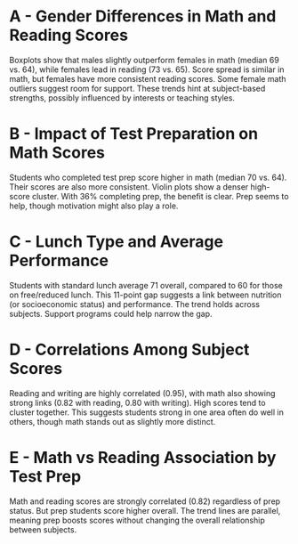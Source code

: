 # A - Gender Differences in Math and Reading Scores

Boxplots show that males slightly outperform females in math (median 69 vs. 64), while females lead in reading (73 vs. 65). Score spread is similar in math, but females have more consistent reading scores. Some female math outliers suggest room for support. These trends hint at subject-based strengths, possibly influenced by interests or teaching styles.

# B - Impact of Test Preparation on Math Scores

Students who completed test prep score higher in math (median 70 vs. 64). Their scores are also more consistent. Violin plots show a denser high-score cluster. With 36% completing prep, the benefit is clear. Prep seems to help, though motivation might also play a role.

# C - Lunch Type and Average Performance

Students with standard lunch average 71 overall, compared to 60 for those on free/reduced lunch. This 11-point gap suggests a link between nutrition (or socioeconomic status) and performance. The trend holds across subjects. Support programs could help narrow the gap.

# D - Correlations Among Subject Scores

Reading and writing are highly correlated (0.95), with math also showing strong links (0.82 with reading, 0.80 with writing). High scores tend to cluster together. This suggests students strong in one area often do well in others, though math stands out as slightly more distinct.

# E - Math vs Reading Association by Test Prep

Math and reading scores are strongly correlated (0.82) regardless of prep status. But prep students score higher overall. The trend lines are parallel, meaning prep boosts scores without changing the overall relationship between subjects.
